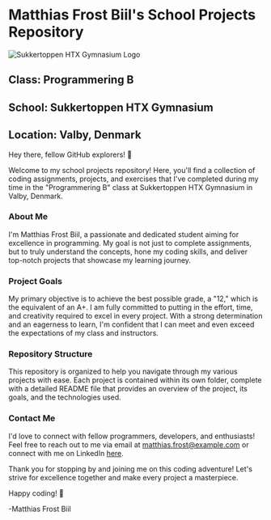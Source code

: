 # Matthias Frost Biil's School Projects Repository

![Sukkertoppen HTX Gymnasium Logo]((https://www.elevportalen.dk/files/Connie%202020/NEXT_top20.jpg))

## Class: Programmering B
## School: Sukkertoppen HTX Gymnasium
## Location: Valby, Denmark

Hey there, fellow GitHub explorers! 👋

Welcome to my school projects repository! Here, you'll find a collection of coding assignments, projects, and exercises that I've completed during my time in the "Programmering B" class at Sukkertoppen HTX Gymnasium in Valby, Denmark.

### About Me

I'm Matthias Frost Biil, a passionate and dedicated student aiming for excellence in programming. My goal is not just to complete assignments, but to truly understand the concepts, hone my coding skills, and deliver top-notch projects that showcase my learning journey.

### Project Goals

My primary objective is to achieve the best possible grade, a "12," which is the equivalent of an A+. I am fully committed to putting in the effort, time, and creativity required to excel in every project. With a strong determination and an eagerness to learn, I'm confident that I can meet and even exceed the expectations of my class and instructors.

### Repository Structure

This repository is organized to help you navigate through my various projects with ease. Each project is contained within its own folder, complete with a detailed README file that provides an overview of the project, its goals, and the technologies used.

### Contact Me

I'd love to connect with fellow programmers, developers, and enthusiasts! Feel free to reach out to me via email at matthias.frost@example.com or connect with me on LinkedIn [here](insert_linkedin_profile_link).

Thank you for stopping by and joining me on this coding adventure! Let's strive for excellence together and make every project a masterpiece.

Happy coding! 🚀

-Matthias Frost Biil
